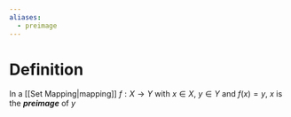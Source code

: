 ```yaml
---
aliases:
  - preimage
---
```

# Definition
In a [[Set Mapping|mapping]] $f: X \to Y$ with $x \in X$, $y \in Y$ and $f(x) = y$, $x$ is the ___preimage___ of $y$ 
